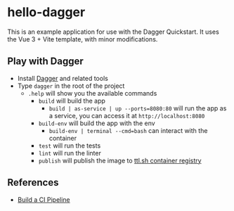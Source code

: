 # hello-dagger

This is an example application for use with the Dagger Quickstart. It uses the Vue 3 + Vite template, with minor modifications.

## Play with Dagger
- Install [Dagger](https://dagger.io/docs/install) and related tools
- Type `dagger` in the root of the project
  - `.help` will show you the available commands
    - `build` will build the app
      - `build | as-service | up --ports=8080:80` will run the app as a service, you can access it at `http://localhost:8080`
    - `build-env` will build the app with the env
      - `build-env | terminal --cmd=bash` can interact with the container
    - `test` will run the tests
    - `lint` will run the linter
    - `publish` will publish the image to [ttl.sh container registry](https://ttl.sh/) 

## References
- [Build a CI Pipeline](https://docs.dagger.io/quickstart/ci)